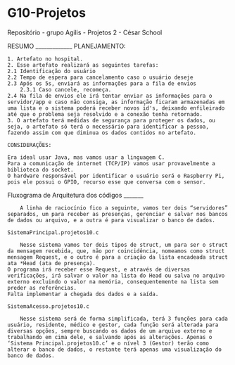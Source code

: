 # G10-Projetos
Repositório - grupo Agilis - Projetos 2 - César School

RESUMO _____________
    PLANEJAMENTO:

    1. Artefato no hospital. 
    2. Esse artefato realizará as seguintes tarefas: 
    2.1 Identificação do usuário 
    2.2 Tempo de espera para cancelamento caso o usuário deseje
    2.3 Após os 5s, enviará as informações para a fila de envios
        2.3.1 Caso cancele, recomeça.
    2.4 Na fila de envios ele irá tentar enviar as informações para o servidor/app e caso não consiga, as informação ficaram armazenadas em uma lista e o sistema poderá receber novos id's, deixando enfileirado até que o problema seja resolvido e a conexão tenha retornado. 
    3. O artefato terá medidas de segurança para proteger os dados, ou seja, o artefato só terá o necessário para identificar a pessoa, fazendo assim com que diminua os dados contidos no artefato.

    CONSIDERAÇÕES:

    Era ideal usar Java, mas vamos usar a linguagem C.
    Para a comunicação de internet (TCP/IP) vamos usar provavelmente a biblioteca do socket.
    O hardware responsável por identificar o usuário será o Raspberry Pi, pois ele possui o GPIO, recurso esse que conversa com o sensor.

Fluxograma de Arquitetura dos códigos _______

        A linha de raciocínio fico a seguinte, vamos ter dois “servidores” separados, um para receber as presenças, gerenciar e salvar nos bancos de dados ou arquivo, e a outra é para visualizar o banco de dados.

    SistemaPrincipal.projetos10.c

        Nesse sistema vamos ter dois tipos de struct, um para ser o struct da mensagem recebida, que, não por coincidência, nomeamos como struct mensagem Request, e o outro é para a criação da lista encadeada struct ata *Head (ata de presença).
    O programa irá receber esse Request, e através de diversas verificações, irá salvar o valor na lista do Head ou salva no arquivo externo excluindo o valor na memória, consequentemente na lista sem preder as referências.
    Falta implementar a chegada dos dados e a saída.

    SistemaAcesso.projetos10.c

        Nesse sistema será de forma simplificada, terá 3 funções para cada usuário, residente, médico e gestor, cada função será alterada para diversas opções, sempre buscando os dados de um arquivo externo e trabalhando em cima dele, e salvando após as alterações. Apenas o ‘Sistema Principal.projetos10.c’ e o nível 3 (Gestor) terão como alterar o banco de dados, o restante terá apenas uma visualização do banco de dados.
